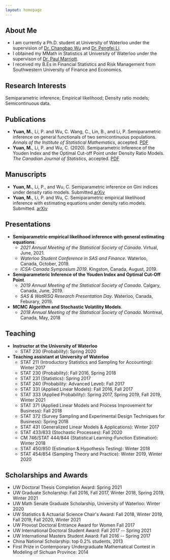 ```yaml
---
layout: homepage
---
```


## About Me

- I am currently a Ph.D. student at University of Waterloo under the supervision of [Dr. Changbao Wu](http://sas.uwaterloo.ca/~cbwu/) and [Dr. Pengfei Li](http://sas.uwaterloo.ca/~p4li/index.html). 
- I obtained my MMath in Statistics at University of Waterloo under the supervison of [Dr. Paul Marriott](https://uwaterloo.ca/statistics-and-actuarial-science/people-profiles/paul-marriott).
- I received my B.Es in Financial Statistics and Risk Management from Southwestern University of Finance and Economics. 


## Research Interests

Semiparametric inference; Empirical likelihood; Density ratio models; Semicontinuous data. 


## Publications

- **Yuan, M.**, Li, P. and Wu, C. Wang, C., Lin, B., and Li, P. Semiparametric inference on general functionals of two semicontinuous populations. _Annals of the Institute of Statistical Mathematics_, accepted. [PDF](https://doi.org/10.1007/s10463-021-00804-4)
- **Yuan, M.**, Li, P. and Wu, C. (2020). Semiparametric Inference of the Youden Index and the Optimal Cut-off Point under Density Ratio Models. _The Canadian Journal of Statistics_, accepted. [PDF](https://doi.org/10.1002/cjs.11600)


## Manuscripts

- **Yuan, M.**, Li, P., and Wu, C. Semiparametric inference on Gini indices under density ratio models. Submitted.[arXiv](https://arxiv.org/abs/2106.02741) 
- **Yuan, M.**, Li, P. and Wu, C. Semiparametric empirical likelihood inference with estimating equations under density ratio models. Submitted. [arXiv](https://arxiv.org/abs/2102.13232)
<!-- **Yuan, M.**, and Marriott, P. MCMC Algorithm and Stochastic Volatility Models. Master project.-->


## Presentations

- **Semiparametric empirical likelihood inference with general estimating equations**. 
  <br>
  - _2021 Annual Meeting of the Statistical Society of Canada_. Virtual, June, 2021.
  - _Waterloo Student Conference in SAS and Finance_. Waterloo, Canada, October, 2019.
  - _ICSA-Canada Symposium 2019_. Kingston, Canada, August, 2019.
- **Semiparameteric Inference of the Youden Index and Optimal Cut-Off Point**. 
  <br>
  - _2019 Annual Meeting of the Statistical Society of Canada_. Calgary, Canada, June, 2019.
  - _SAS & WatRISQ Research Presentation Day_. Waterloo, Canada, Feburary, 2019.
- **MCMC Algorithm and Stochastic Volatility Models**. 
  <br>
  - _2018 Annual Meeting of the Statistical Society of Canada_. Montreal, Canada, May, 2018

## Teaching
- **Instructor at the University of Waterloo**
  - STAT 230 (Probability): Spring 2020
- **Teaching assistant at University of Waterloo**
  - STAT 211 (Introductory Statistics and Sampling for Accounting): Winter 2017
  - STAT 230 (Probability): Fall 2016, Spring 2018
  - STAT 231 (Statistics): Spring 2017
  - STAT 240 (Probability: Advanced Level): Fall 2017
  - STAT 331 (Applied Linear Models): Fall 2016, Fall 2017
  - STAT 333 (Applied Probability): Spring 2017, Spring 2019, Fall 2019, Winter 2021
  - STAT 371 (Applied Linear Models and Process Improvement for Business): Fall 2018
  - STAT 372 (Survey Sampling and Experimental Design Techniques for Business): Spring 2018
  - STAT 431 (Generalized Linear Models & Applications): Winter 2017
  - STAT 433/833 (Stochastic Processes): Fall 2020
  - CM 746/STAT 444/844 (Statistical Learning-Function Estimation): Winter 2018
  - STAT 450/850 (Estimation & Hypothesis Testing): Winter 2018
  - STAT 454/854 (Sampling Theory and Practice): Winter 2019, Winter 2020

## Scholarships and Awards 
- UW Doctoral Thesis Completion Award: Spring 2021
- UW Graduate Scholarship: Fall 2016, Fall 2017, Winter 2018, Spring 2019, Winter 2021
- UW Math Senate Graduate Scholarship, University of Waterloo: Winter 2020
- UW Statistics & Actuarial Science Chair's Award: Fall 2018, Winter 2019, Fall 2019, Fall 2020, Winter 2021
- UW Provost Doctoral Entrance Award for Women Fall 2017
- UW International Doctoral Student Award: Fall 2017 -- Spring 2021
- UW International Masters Student Award: Fall 2016 -- Spring 2017
- China National Scholarship: top 0.2% students, 2013
- First Prize in Contemporary Undergraduate Mathematical Contest in Modeling of Sichuan Province: 2014 
